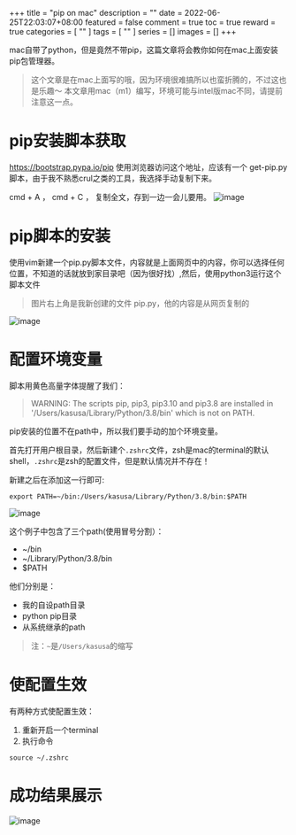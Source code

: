 +++
title = "pip on mac"
description = ""
date = 2022-06-25T22:03:07+08:00
featured = false
comment = true
toc = true
reward = true
categories = [
  ""
]
tags = [
  ""
]
series = []
images = []
+++

mac自带了python，但是竟然不带pip，这篇文章将会教你如何在mac上面安装pip包管理器。

> 这个文章是在mac上面写的哦，因为环境很难搞所以也蛮折腾的，不过这也是乐趣～
> 本文章用mac（m1）编写，环境可能与intel版mac不同，请提前注意这一点。


# pip安装脚本获取

https://bootstrap.pypa.io/pip
使用浏览器访问这个地址，应该有一个 get-pip.py 脚本，由于我不熟悉crul之类的工具，我选择手动复制下来。

cmd + A ， cmd + C ， 复制全文，存到一边一会儿要用。
![image](https://tvax4.sinaimg.cn/large/0083vuQJly1h3kunji5jej313w0t8e0o.jpg)

<!-- 然后来到terminal中，首先输入`python3`，开启python交互式界面，通过下列命令查询到python的安装位置。

```py
>>> import os
>>> os.path
```

![image](https://tva3.sinaimg.cn/large/0083vuQJly1h3kurdqpqxj31ki14akjl.jpg)

然后进入安装python的目录（`/Library/Developer/CommandLineTools/Library/Frameworks/Python3.framework/Versions/3.8/lib/python3.8`） -->

# pip脚本的安装

使用vim新建一个pip.py脚本文件，内容就是上面网页中的内容，你可以选择任何位置，不知道的话就放到家目录吧（因为很好找）,然后，使用python3运行这个脚本文件

> 图片右上角是我新创建的文件 pip.py，他的内容是从网页复制的


![image](https://tva3.sinaimg.cn/large/0083vuQJly1h3kuzs0ljoj312i0gfwzi.jpg)

# 配置环境变量
脚本用黄色高量字体提醒了我们：
 > WARNING: The scripts pip, pip3, pip3.10 and pip3.8 are installed in '/Users/kasusa/Library/Python/3.8/bin' which is not on PATH.

pip安装的位置不在path中，所以我们要手动的加个环境变量。

首先打开用户根目录，然后新建个`.zshrc`文件，zsh是mac的terminal的默认shell，`.zshrc`是zsh的配置文件，但是默认情况并不存在！

新建之后在添加这一行即可:

```
export PATH=~/bin:/Users/kasusa/Library/Python/3.8/bin:$PATH
```

![image](https://tva1.sinaimg.cn/large/0083vuQJly1h3kv8fwyn9j31yw0luwkz.jpg)

这个例子中包含了三个path(使用冒号分割）：
- ~/bin
- ~/Library/Python/3.8/bin
- $PATH

他们分别是：
- 我的自设path目录
- python pip目录
- 从系统继承的path

> 注：`~`是`/Users/kasusa`的缩写

# 使配置生效
有两种方式使配置生效：
1. 重新开启一个terminal
2. 执行命令

```
source ~/.zshrc
```

# 成功结果展示
![image](https://tva4.sinaimg.cn/large/0083vuQJly1h3kvhhp942j30zl0sg1kx.jpg)